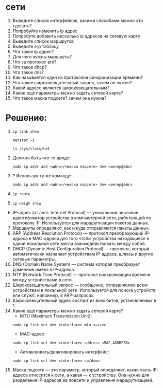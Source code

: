 
# сети

1. Выведите список интерфейсов, какими способами можно это сделать?
2. Попробуйте изменить ip адрес
3. Попробуте добавить несколько ip адресов на сетевую карту
4. Выведите список маршрутов
5. Выведите arp таблицу
6. Что такое ip адрес?
7. Для чего нужны маршруты?
8. Что за протокол arp?
9. Что такое dhcp?
10. Что такое dns?
11. Как называется один из протоколов синхронизации времени?
12. Что такое широковещательный запрос, зачем он нужен?
13. Какой адресс является широковещательным?
14. Какие ещё параметры можно задать сетевой карте?
15. Что такое маска подсети? зачем она нужна?

# Решение:
1. ```
   ip link show
   ```
   ```
   netstat -i
   ```
   ```
   ls /sys/class/net
   ```
2. Должно быть что-то вроде:
   ```
   sudo ip addr add <айпи>/<маска подсети> dev <интерфейс>
   ```
3. ? Используя ту же команду:
   ```
   sudo ip addr add <айпи>/<маска подсети> dev <интерфейс>
   ```
4. ```
   ip route
   ```
5. ```
   ip neigh show
   ```
6. IP-адрес (от англ. Internet Protocol) — уникальный числовой идентификатор устройства в компьютерной сети, работающей по протоколу IP. Используется для маршрутизации пакетов данных.
7. Маршруты определяют, как и куда отправляются пакеты данных.
8. ARP (Address Resolution Protocol) — протокол преобразующий IP-адреса в MAC-адреса для того чтобы устройства находящиеся в одной локальной сети могли взаимодействовать между собой.
9. DHCP (Dynamic Host Configuration Protocol) — протокол, который автоматически назначает устройствам IP-адреса, шлюзы и другие сетевые параметры.
10. DNS (Domain Name System) — система которая преобразует доменные имена в IP-адреса.
11. NTP (Network Time Protocol) — протокол синхронизации времени между устройствами в сети.
12. Широковещательный запрос — сообщение, отправляемое всем устройствам в локальной сети. Используется для поиска устройств или служб, например, в ARP-запросах.
13. Широковещательный адрес состоит из всех битов, установленных в 1.
14. Какие ещё параметры можно задать сетевой карте?
    - MTU (Maximum Transmission Unit):
    ```
    sudo ip link set dev <interface> mtu <size>
    ```
    - MAC-адрес:
    ```
    sudo ip link set dev <interface> address <MAC_ADDRESS>
    ```
    - Активировать/деактивировать интерфейс:
    ```
    sudo ip link set dev <interface> up/down
    ```
15. Маска подсети — это параметр, который определяет, какая часть IP-адреса относится к сети, а какая — к устройству. Она нужна для разделения IP-адресов на подсети и управления маршрутизацией.
